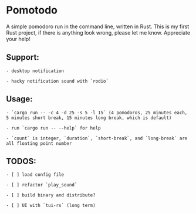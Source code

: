 # Pomotodo

A simple pomodoro run in the command line, written in Rust. This is my first Rust project, if there is anything look wrong, please let me know. Appreciate your help!

## Support:

    - desktop notification

    - hacky notification sound with `rodio`

## Usage: 
    - `cargo run -- -c 4 -d 25 -s 5 -l 15` (4 pomodoros, 25 minutes each, 5 minutes short break, 15 minutes long break, which is default)

    - run `cargo run -- --help` for help

    - `count` is integer, `duration`, `short-break`, and `long-break` are all floating point number

## TODOS:

    - [ ] load config file

    - [ ] refactor `play_sound`

    - [ ] build binary and distribute?

    - [ ] UI with `tui-rs` (long term)

